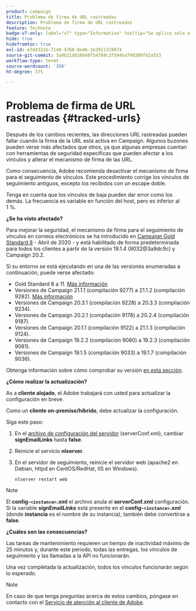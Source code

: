 ```yaml
---
product: campaign
title: Problema de firma de URL rastreadas
description: Problema de firma de URL rastreadas
feature: Technote
badge-v7-only: label="v7" type="Informative" tooltip="Se aplica solo a Campaign Classic v7"
hide: true
hidefromtoc: true
exl-id: e7d4331b-7149-4768-8e46-2e2911319074
source-git-commit: 3a9b21d626b60754789c3f594ba798309f62a553
workflow-type: tm+mt
source-wordcount: '358'
ht-degree: 37%

---
```


# Problema de firma de URL rastreadas {#tracked-urls}



Después de los cambios recientes, las direcciones URL rastreadas pueden fallar cuando la firma de la URL está activa en Campaign. Algunos buzones pueden verse más afectados que otros, ya que algunas empresas cuentan con herramientas de seguridad específicas que pueden afectar a los vínculos y alterar el mecanismo de firma de las URL.

Como consecuencia, Adobe recomienda desactivar el mecanismo de firma para el seguimiento de vínculos. Este procedimiento corrige los vínculos de seguimiento antiguos, excepto los recibidos con un escape doble.

Tenga en cuenta que los vínculos de baja pueden dar error como los demás. La frecuencia es variable en función del host, pero es inferior al 1 %.

**¿Se ha visto afectado?**

Para mejorar la seguridad, el mecanismo de firma para el seguimiento de vínculos en correos electrónicos se ha introducido en [Campaign Gold Standard 8](../../rn/using/gold-standard.md#gs8) - Abril de 2020 - y está habilitado de forma predeterminada para todos los clientes a partir de la versión 19.1.4 (9032@3a9dc9c) y Campaign 20.2.

Si su entorno se está ejecutando en una de las versiones enumeradas a continuación, puede verse afectado:

* Gold Standard 8 a 11. [Más información](../../rn/using/gold-standard.md#gs-8)
* Versiones de Campaign 21.1.1 (compilación 9277) a 21.1.2 (compilación 9282). [Más información](../../rn/using/latest-release.md)
* Versiones de Campaign 20.3.1 (compilación 9228) a 20.3.3 (compilación 9234).
* Versiones de Campaign 20.2.1 (compilación 9178) a 20.2.4 (compilación 9187).
* Versiones de Campaign 20.1.1 (compilación 9122) a 21.1.3 (compilación 9124).
* Versiones de Campaign 19.2.2 (compilación 9080) a 19.2.3 (compilación 9081).
* Versiones de Campaign 19.1.5 (compilación 9033) a 19.1.7 (compilación 9036).


Obtenga información sobre cómo comprobar su versión [en esta sección](../../platform/using/launching-adobe-campaign.md#getting-your-campaign-version).

**¿Cómo realizar la actualización?**

As a **cliente alojado**, el Adobe trabajará con usted para actualizar la configuración en breve.

Como un **cliente on-premise/híbrido**, debe actualizar la configuración.

Siga este paso:

1. En el [archivo de configuración del servidor](../../installation/using/the-server-configuration-file.md) (serverConf.xml), cambiar **signEmailLinks** hasta **false**.
1. Reinicie el servicio **nlserver**.
1. En el servidor de seguimiento, reinicie el servidor web (apache2 en Debian, httpd en CentOS/RedHat, IIS en Windows).

   ```
   nlserver restart web
   ```

>[!NOTE]
>
>El **config-`<instance>`.xml** el archivo anula el **serverConf.xml** configuración. Si la variable **signEmailLinks** está presente en el  **config-`<instance>`.xml** (donde **instancia** es el nombre de su instancia), también debe convertirse a **false**.
>

**¿Cuáles son las consecuencias?**

Las tareas de mantenimiento requieren un tiempo de inactividad máximo de 25 minutos y, durante este periodo, todas las entregas, los vínculos de seguimiento y las llamadas a la API no funcionarán.

Una vez completada la actualización, todos los vínculos funcionarán según lo esperado.

>[!NOTE]
>
>En caso de que tenga preguntas acerca de estos cambios, póngase en contacto con el [Servicio de atención al cliente de Adobe](https://helpx.adobe.com/es/enterprise/admin-guide.html/enterprise/using/support-for-experience-cloud.ug.html).
>
